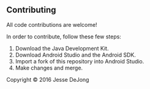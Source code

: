 Contributing
------------

All code contributions are welcome!

In order to contribute, follow these few steps:

1. Download the Java Development Kit.
2. Download Android Studio and the Android SDK.
3. Import a fork of this repository into Android Studio.
4. Make changes and merge.

Copyright © 2016 Jesse DeJong

